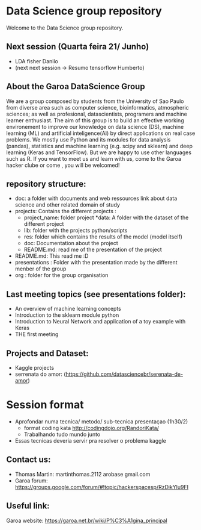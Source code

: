 # Data Science group repository
Welcome to the Data Science group repository.

## **Next session** (Quarta feira 21/ Junho)
 * LDA fisher Danilo
 * (next next session -> Resumo tensorflow Humberto)


## About the Garoa DataScience Group
We are a group composed by students from the University of Sao Paulo from diverse area such as computer science, bioinformatics, atmospheric sciences; as well as profesional, datascientists, programers and machine learner enthusiast. The aim of this group is to build an effective working environement to improve our knowledge on data science (DS), machine learning (ML) and artificial inteligence(AI) by direct applications on real case problems. We mostly use Python and its modules for data analysis (pandas), statistics and machine learning (e.g. scipy and sklearn) and deep learning (Keras and TensorFlow). But we are happy to use other languages such as R. If you want to meet us and learn with us, come to the Garoa hacker clube or come , you will be welcomed! 


## repository structure:
* doc: a folder with documents and web ressources link about data science and other related domain of study 
* projects: Contains the different projects :
  * project_name: folder project
   *data: A folder with the dataset of the different project
   * lib: folder with the projects python/scripts
   * res: folder which contains the results of the model (model itself)
   * doc: Documentation about the project
   * README.md: read me of the presentation of the project
* README.md: This read me :D
* presentations : Folder with the presentation made by the different menber of the group
* org : folder for the group organisation

## Last meeting topics (see presentations folder):
 * An overview of machine learning concepts 
 * Introduction to the sklearn module python 
 * Introduction to Neural Network and application of a toy example with Keras
 * THE first meeting

## Projects and Dataset:
* Kaggle projects
* serrenata do amor: (https://github.com/datasciencebr/serenata-de-amor)

# Session format
* Aprofondar numa tecnica/ metodo/ sub-tecnica presentaçao (1h30/2) 
  * format coding kata http://codingdojo.org/RandoriKata/
  * Trabalhando tudo mundo junto
* Essas tecnicas deveria servir pra resolver o problema kaggle


## Contact us:
* Thomas Martin: martinthomas.2112 arobase gmail.com
* Garoa forum: https://groups.google.com/forum/#!topic/hackerspacesp/RzDikYlu9FI

## Useful link:
Garoa website: https://garoa.net.br/wiki/P%C3%A1gina_principal
